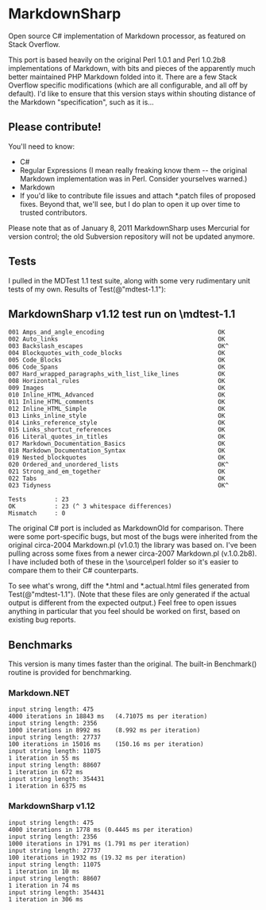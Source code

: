 # MarkdownSharp

Open source C# implementation of Markdown processor, as featured on Stack Overflow.

This port is based heavily on the original Perl 1.0.1 and Perl 1.0.2b8 implementations of 
Markdown, with bits and pieces of the apparently much better maintained PHP Markdown folded 
into it. There are a few Stack Overflow specific modifications (which are all configurable, 
and all off by default). I'd like to ensure that this version stays within shouting distance 
of the Markdown "specification", such as it is...

## Please contribute!
You'll need to know:

* C#
* Regular Expressions (I mean really freaking know them -- the original Markdown implementation 
  was in Perl. Consider yourselves warned.)
* Markdown
* If you'd like to contribute file issues and attach *.patch files of proposed fixes. Beyond that,
  we'll see, but I do plan to open it up over time to trusted contributors.

Please note that as of January 8, 2011 MarkdownSharp uses Mercurial for version control; the old 
Subversion repository will not be updated anymore.

## Tests
I pulled in the MDTest 1.1 test suite, along with some very rudimentary unit tests of my own. Results of Test(@"mdtest-1.1"):

## MarkdownSharp v1.12 test run on \mdtest-1.1

	001 Amps_and_angle_encoding                                OK
	002 Auto_links                                             OK
	003 Backslash_escapes                                      OK^
	004 Blockquotes_with_code_blocks                           OK
	005 Code_Blocks                                            OK
	006 Code_Spans                                             OK
	007 Hard_wrapped_paragraphs_with_list_like_lines           OK
	008 Horizontal_rules                                       OK
	009 Images                                                 OK
	010 Inline_HTML_Advanced                                   OK
	011 Inline_HTML_comments                                   OK
	012 Inline_HTML_Simple                                     OK
	013 Links_inline_style                                     OK
	014 Links_reference_style                                  OK
	015 Links_shortcut_references                              OK
	016 Literal_quotes_in_titles                               OK
	017 Markdown_Documentation_Basics                          OK
	018 Markdown_Documentation_Syntax                          OK
	019 Nested_blockquotes                                     OK
	020 Ordered_and_unordered_lists                            OK^
	021 Strong_and_em_together                                 OK
	022 Tabs                                                   OK
	023 Tidyness                                               OK^

	Tests        : 23
	OK           : 23 (^ 3 whitespace differences)
	Mismatch     : 0

The original C# port is included as MarkdownOld for comparison. There were some port-specific bugs, but 
most of the bugs were inherited from the original circa-2004 Markdown.pl (v1.0.1) the library was based 
on. I've been pulling across some fixes from a newer circa-2007 Markdown.pl (v.1.0.2b8). I have included 
both of these in the \source\perl folder so it's easier to compare them to their C# counterparts.

To see what's wrong, diff the *.html and *.actual.html files generated from Test(@"mdtest-1.1"). (Note 
that these files are only generated if the actual output is different from the expected output.) Feel free 
to open issues anything in particular that you feel should be worked on first, based on existing bug reports.

## Benchmarks
This version is many times faster than the original. The built-in Benchmark() routine is provided for benchmarking.

### Markdown.NET

	input string length: 475
	4000 iterations in 18843 ms   (4.71075 ms per iteration)
	input string length: 2356
	1000 iterations in 8992 ms    (8.992 ms per iteration)
	input string length: 27737
	100 iterations in 15016 ms    (150.16 ms per iteration)
	input string length: 11075
	1 iteration in 55 ms
	input string length: 88607
	1 iteration in 672 ms
	input string length: 354431
	1 iteration in 6375 ms
 
### MarkdownSharp v1.12

	input string length: 475
	4000 iterations in 1778 ms (0.4445 ms per iteration)
	input string length: 2356
	1000 iterations in 1791 ms (1.791 ms per iteration)
	input string length: 27737
	100 iterations in 1932 ms (19.32 ms per iteration)
	input string length: 11075
	1 iteration in 10 ms
	input string length: 88607
	1 iteration in 74 ms
	input string length: 354431
	1 iteration in 306 ms
